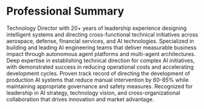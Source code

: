 # Professional Summary

Technology Director with 20+ years of leadership experience designing intelligent systems and directing cross-functional technical initiatives across aerospace, defense, financial services, and AI technologies. Specialized in building and leading AI engineering teams that deliver measurable business impact through autonomous agent platforms and multi-agent architectures. Deep expertise in establishing technical direction for complex AI initiatives, with demonstrated success in reducing operational costs and accelerating development cycles. Proven track record of directing the development of production AI systems that reduce manual intervention by 60-85% while maintaining appropriate governance and safety measures. Recognized for leadership in AI strategy, technology vision, and cross-organizational collaboration that drives innovation and market advantage.